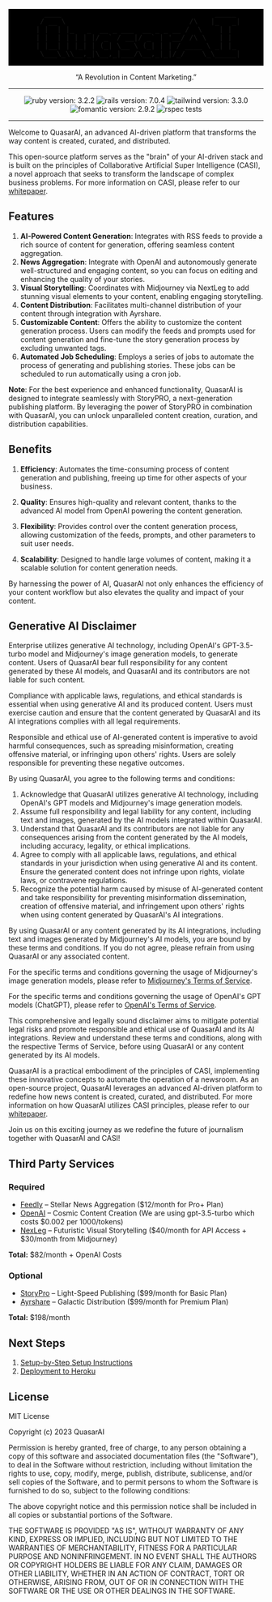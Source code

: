 <pre align="center" style="background-color: black;">
   ____                                    _____ 
  / __ \                             /\   |_   _|
 | |  | |_   _  __ _ ___  __ _ _ __ /  \    | |  
 | |  | | | | |/ _` / __|/ _` | '__/ /\ \   | |  
 | |__| | |_| | (_| \__ \ (_| | | / ____ \ _| |_ 
  \___\_\\__,_|\__,_|___/\__,_|_|/_/    \_\_____|
                                                                                                      
</pre>

<p align="center">“A Revolution in Content Marketing.”</p>

----
<p align="center">
    <img alt="ruby version: 3.2.2" src="https://img.shields.io/badge/Ruby-3.2.2-brightgreen" />
    <img alt="rails version: 7.0.4" src="https://img.shields.io/badge/Rails-7.0.4-brightgreen" />
    <img alt="tailwind version: 3.3.0" src="https://img.shields.io/badge/Tailwind-3.3.0-blue" />
    <img alt="fomantic version: 2.9.2" src="https://img.shields.io/badge/Fomantic-2.9.2-blue" />
    <img alt="rspec tests" src="https://github.com/realstorypro/enterprise/actions/workflows/ruby_on_rails.yml/badge.svg" />
</p>

----

Welcome to QuasarAI, an advanced AI-driven platform that transforms the way content is created, curated, and distributed.  

This open-source platform serves as the "brain" of your AI-driven stack and is built on the principles of Collaborative Artificial Super Intelligence (CASI), a novel approach that seeks to transform the landscape of complex business problems. For more information on CASI, please refer to our [whitepaper](https://www.storypro.io/whitepaper).

## Features

1. __AI-Powered Content Generation__:  Integrates with RSS feeds to provide a rich source of content for generation, offering seamless content aggregation.
2. __News Aggregation__: Integrate with OpenAI and autonomously generate well-structured and engaging content, so you can focus on editing and enhancing the quality of your stories.
3. __Visual Storytelling__: Coordinates with Midjourney via NextLeg to add stunning visual elements to your content, enabling engaging storytelling.
4. __Content Distribution__: Facilitates multi-channel distribution of your content through integration with Ayrshare.
5. __Customizable Content__: Offers the ability to customize the content generation process. Users can modify the feeds and prompts used for content generation and fine-tune the story generation process by excluding unwanted tags.
6. __Automated Job Scheduling__: Employs a series of jobs to automate the process of generating and publishing stories. These jobs can be scheduled to run automatically using a cron job.

__Note__: For the best experience and enhanced functionality, QuasarAI is designed to integrate seamlessly with StoryPRO, a next-generation publishing platform. By leveraging the power of StoryPRO in combination with QuasarAI, you can unlock unparalleled content creation, curation, and distribution capabilities.

## Benefits

1. __Efficiency__: Automates the time-consuming process of content generation and publishing, freeing up time for other aspects of your business.

2. __Quality__: Ensures high-quality and relevant content, thanks to the advanced AI model from OpenAI powering the content generation.

3. __Flexibility__: Provides control over the content generation process, allowing customization of the feeds, prompts, and other parameters to suit user needs.

4. __Scalability__: Designed to handle large volumes of content, making it a scalable solution for content generation needs.

By harnessing the power of AI, QuasarAI not only enhances the efficiency of your content workflow but also elevates the quality and impact of your content.

## Generative AI Disclaimer
Enterprise utilizes generative AI technology, including OpenAI's GPT-3.5-turbo model and Midjourney's image generation models, to generate content. Users of QuasarAI bear full responsibility for any content generated by these AI models, and QuasarAI and its contributors are not liable for such content.

Compliance with applicable laws, regulations, and ethical standards is essential when using generative AI and its produced content. Users must exercise caution and ensure that the content generated by QuasarAI and its AI integrations complies with all legal requirements.

Responsible and ethical use of AI-generated content is imperative to avoid harmful consequences, such as spreading misinformation, creating offensive material, or infringing upon others' rights. Users are solely responsible for preventing these negative outcomes.

By using QuasarAI, you agree to the following terms and conditions:
1. Acknowledge that QuasarAI utilizes generative AI technology, including OpenAI's GPT models and Midjourney's image generation models.
2. Assume full responsibility and legal liability for any content, including text and images, generated by the AI models integrated within QuasarAI.
3. Understand that QuasarAI and its contributors are not liable for any consequences arising from the content generated by the AI models, including accuracy, legality, or ethical implications.
4. Agree to comply with all applicable laws, regulations, and ethical standards in your jurisdiction when using generative AI and its content. Ensure the generated content does not infringe upon rights, violate laws, or contravene regulations.
5. Recognize the potential harm caused by misuse of AI-generated content and take responsibility for preventing misinformation dissemination, creation of offensive material, and infringement upon others' rights when using content generated by QuasarAI's AI integrations.

By using QuasarAI or any content generated by its AI integrations, including text and images generated by Midjourney's AI models, you are bound by these terms and conditions. If you do not agree, please refrain from using QuasarAI or any associated content.

For the specific terms and conditions governing the usage of Midjourney's image generation models, please refer to [Midjourney's Terms of Service](https://docs.midjourney.com/docs/terms-of-service).

For the specific terms and conditions governing the usage of OpenAI's GPT models (ChatGPT), please refer to [OpenAI's Terms of Service](https://openai.com/policies/terms-of-use).

This comprehensive and legally sound disclaimer aims to mitigate potential legal risks and promote responsible and ethical use of QuasarAI and its AI integrations. Review and understand these terms and conditions, along with the respective Terms of Service, before using QuasarAI or any content generated by its AI models.

QuasarAI is a practical embodiment of the principles of CASI, implementing these innovative concepts to automate the operation of a newsroom. As an open-source project, QuasarAI leverages an advanced AI-driven platform to redefine how news content is created, curated, and distributed. For more information on how QuasarAI utilizes CASI principles, please refer to our [whitepaper](https://www.storypro.io/whitepaper).

Join us on this exciting journey as we redefine the future of journalism together with QuasarAI and CASI!

## Third Party Services
### Required
- [Feedly](https://feedly.com/i/welcome) – Stellar News Aggregation ($12/month for Pro+ Plan)
- [OpenAI](https://beta.openai.com/) – Cosmic Content Creation (We are using gpt-3.5-turbo which costs $0.002 per 1000/tokens)
- [NexLeg](https://nexleg.com/) – Futuristic Visual Storytelling ($40/month for API Access + $30/month from Midjourney)

__Total:__ $82/month + OpenAI Costs

### Optional
- [StoryPro](https://storypro.io/) – Light-Speed Publishing ($99/month for Basic Plan)
- [Ayrshare](https://www.ayrshare.com/) – Galactic Distribution ($99/month for Premium Plan)

__Total:__ $198/month

## Next Steps
1. [Setup-by-Step Setup Instructions](https://github.com/realstorypro/enterprise/wiki/Local-Setup)
2. [Deployment to Heroku](https://github.com/realstorypro/enterprise/wiki/Deployment-to-Heroku)


## License
MIT License

Copyright (c) 2023 QuasarAI

Permission is hereby granted, free of charge, to any person obtaining a copy
of this software and associated documentation files (the "Software"), to deal
in the Software without restriction, including without limitation the rights
to use, copy, modify, merge, publish, distribute, sublicense, and/or sell
copies of the Software, and to permit persons to whom the Software is
furnished to do so, subject to the following conditions:

The above copyright notice and this permission notice shall be included in all
copies or substantial portions of the Software.

THE SOFTWARE IS PROVIDED "AS IS", WITHOUT WARRANTY OF ANY KIND, EXPRESS OR
IMPLIED, INCLUDING BUT NOT LIMITED TO THE WARRANTIES OF MERCHANTABILITY,
FITNESS FOR A PARTICULAR PURPOSE AND NONINFRINGEMENT. IN NO EVENT SHALL THE
AUTHORS OR COPYRIGHT HOLDERS BE LIABLE FOR ANY CLAIM, DAMAGES OR OTHER
LIABILITY, WHETHER IN AN ACTION OF CONTRACT, TORT OR OTHERWISE, ARISING FROM,
OUT OF OR IN CONNECTION WITH THE SOFTWARE OR THE USE OR OTHER DEALINGS IN THE
SOFTWARE.
